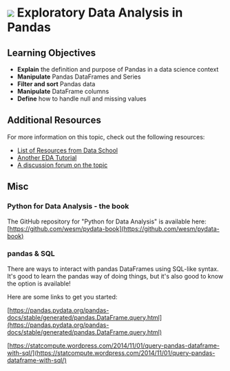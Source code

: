 # ![](https://ga-dash.s3.amazonaws.com/production/assets/logo-9f88ae6c9c3871690e33280fcf557f33.png) Exploratory Data Analysis in Pandas

## Learning Objectives

- **Explain** the definition and purpose of Pandas in a data science context
- **Manipulate** Pandas DataFrames and Series
- **Filter and sort** Pandas data
- **Manipulate** DataFrame columns
- **Define** how to handle null and missing values

## Additional Resources

For more information on this topic, check out the following resources:

- [List of Resources from Data School](http://www.dataschool.io/best-python-pandas-resources/)
- [Another EDA Tutorial](https://www.datacamp.com/community/tutorials/exploratory-data-analysis-python#gs.T3TSKbk)
- [A discussion forum on the topic](https://www.kaggle.com/general/12796)

## Misc

### Python for Data Analysis - the book

The GitHub repository for "Python for Data Analysis" is available here: [https://github.com/wesm/pydata-book](https://github.com/wesm/pydata-book)

### pandas & SQL

There are ways to interact with pandas DataFrames using SQL-like syntax. It's good to learn the pandas way of doing things, but it's also good to know the option is available!

Here are some links to get you started:

[https://pandas.pydata.org/pandas-docs/stable/generated/pandas.DataFrame.query.html](https://pandas.pydata.org/pandas-docs/stable/generated/pandas.DataFrame.query.html)

[https://statcompute.wordpress.com/2014/11/01/query-pandas-dataframe-with-sql/](https://statcompute.wordpress.com/2014/11/01/query-pandas-dataframe-with-sql/)
